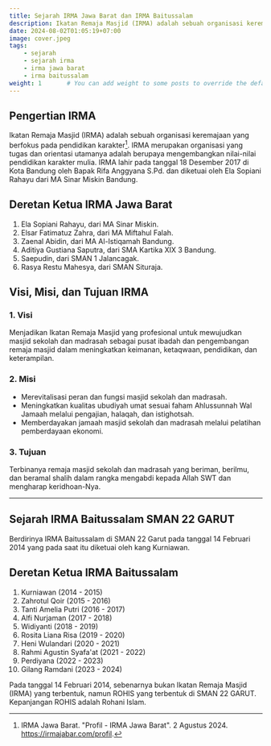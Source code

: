 ```yaml
---
title: Sejarah IRMA Jawa Barat dan IRMA Baitussalam
description: Ikatan Remaja Masjid (IRMA) adalah sebuah organisasi keremajaan yang berfokus pada pendidikan karakter.
date: 2024-08-02T01:05:19+07:00
image: cover.jpeg
tags:
    - sejarah
    - sejarah irma
    - irma jawa barat
    - irma baitussalam
weight: 1       # You can add weight to some posts to override the default sorting (date descending)
---
```


## Pengertian IRMA

Ikatan Remaja Masjid (IRMA) adalah sebuah organisasi keremajaan yang berfokus pada pendidikan karakter[^1]. IRMA merupakan organisasi yang tugas dan orientasi utamanya adalah berupaya mengembangkan nilai-nilai pendidikan karakter mulia. IRMA lahir pada tanggal 18 Desember 2017 di Kota Bandung oleh Bapak Rifa Anggyana S.Pd. dan diketuai oleh Ela Sopiani Rahayu dari MA Sinar Miskin Bandung.

[^1]: IRMA Jawa Barat. "Profil - IRMA Jawa Barat". 2 Agustus 2024. <https://irmajabar.com/profil>.

## Deretan Ketua IRMA Jawa Barat

1. Ela Sopiani Rahayu, dari MA Sinar Miskin.
2. Elsar Fatimatuz Zahra, dari MA Miftahul Falah.
3. Zaenal Abidin, dari MA Al-Istiqamah Bandung.
4. Aditiya Gustiana Saputra, dari SMA Kartika XIX 3 Bandung.
5. Saepudin, dari SMAN 1 Jalancagak.
6. Rasya Restu Mahesya, dari SMAN Situraja.

## Visi, Misi, dan Tujuan IRMA
### 1. Visi

Menjadikan Ikatan Remaja Masjid yang profesional untuk mewujudkan masjid sekolah dan madrasah sebagai pusat ibadah dan pengembangan remaja masjid dalam meningkatkan keimanan, ketaqwaan, pendidikan, dan keterampilan.

### 2. Misi

- Merevitalisasi peran dan fungsi masjid sekolah dan madrasah.
- Meningkatkan kualitas ubudiyah umat sesuai faham Ahlussunnah Wal Jamaah melalui pengajian, halaqah, dan istighotsah.
- Memberdayakan jamaah masjid sekolah dan madrasah melalui pelatihan pemberdayaan ekonomi.

### 3. Tujuan

Terbinanya remaja masjid sekolah dan madrasah yang beriman, berilmu, dan beramal shalih dalam rangka mengabdi kepada Allah SWT dan mengharap keridhoan-Nya.

---

## Sejarah IRMA Baitussalam SMAN 22 GARUT

Berdirinya IRMA Baitussalam di SMAN 22 Garut pada tanggal 14 Februari 2014 yang pada saat itu diketuai oleh kang Kurniawan.

## Deretan Ketua IRMA Baitussalam

1. Kurniawan (2014 - 2015)
2. Zahrotul Qoir (2015 - 2016)
3. Tanti Amelia Putri (2016 - 2017)
4. Alfi Nurjaman (2017 - 2018)
5. Widiyanti (2018 - 2019)
6. Rosita Liana Risa (2019 - 2020)
7. Heni Wulandari (2020 - 2021)
8. Rahmi Agustin Syafa'at (2021 - 2022)
9. Perdiyana (2022 - 2023)
10. Gilang Ramdani (2023 - 2024)

Pada tanggal 14 Februari 2014, sebenarnya bukan Ikatan Remaja Masjid (IRMA) yang terbentuk, namun ROHIS yang terbentuk di SMAN 22 GARUT. Kepanjangan ROHIS adalah Rohani Islam.
